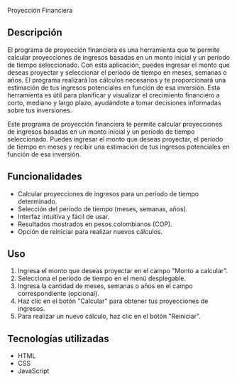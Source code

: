 Proyección Financiera

## Descripción

El programa de proyección financiera es una herramienta que te permite calcular proyecciones de ingresos basadas en un monto inicial y un período de tiempo seleccionado. 
Con esta aplicación, puedes ingresar el monto que deseas proyectar y seleccionar el período de tiempo en meses, semanas o años. El programa realizará los cálculos necesarios y 
te proporcionará una estimación de tus ingresos potenciales en función de esa inversión. Esta herramienta es útil para planificar y visualizar el crecimiento financiero a corto, 
mediano y largo plazo, ayudándote a tomar decisiones informadas sobre tus inversiones.

Este programa de proyección financiera te permite calcular proyecciones de ingresos basadas en un monto inicial y un período de tiempo seleccionado. 
Puedes ingresar el monto que deseas proyectar, el período de tiempo en meses y recibir una estimación de tus ingresos potenciales en función de esa inversión.

## Funcionalidades
- Calcular proyecciones de ingresos para un período de tiempo determinado.
- Selección del período de tiempo (meses, semanas, años).
- Interfaz intuitiva y fácil de usar.
- Resultados mostrados en pesos colombianos (COP).
- Opción de reiniciar para realizar nuevos cálculos.

## Uso
1. Ingresa el monto que deseas proyectar en el campo "Monto a calcular".
2. Selecciona el período de tiempo en el menú desplegable.
3. Ingresa la cantidad de meses, semanas o años en el campo correspondiente (opcional).
4. Haz clic en el botón "Calcular" para obtener tus proyecciones de ingresos.
5. Para realizar un nuevo cálculo, haz clic en el botón "Reiniciar".

## Tecnologías utilizadas
- HTML
- CSS
- JavaScript
